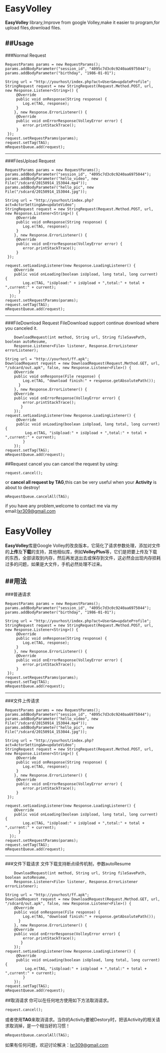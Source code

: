 # EasyVolley

**EasyVolley** library,Improve from google Volley,make it easier to program,for upload files,download files.

##Usage
-------------------
###Normal Request
```
RequestParams params = new RequestParams();
params.addBodyParameter("session_id", "4095c7d3c0c9240aa6975044");
params.addBodyParameter("birthday", "1986-01-01");

String url = "http://yourhost/index.php?act=User&m=updateProfile";
StringRequest request = new StringRequest(Request.Method.POST, url, new Response.Listener<String>() {
     @Override
     public void onResponse(String response) {
        Log.e(TAG, response);
     }
    }, new Response.ErrorListener() {
     @Override
     public void onErrorResponse(VolleyError error) {
        error.printStackTrace();
     }
 });
request.setRequestParams(params);
request.setTag(TAG);
mRequestQueue.add(request);
```
-------------------
###FilesUpload Request
```
RequestParams params = new RequestParams();
params.addBodyParameter("session_id", "4095c7d3c0c9240aa6975044");
params.addBodyParameter("hello_video", new File("/sdcard/20150914_153044.mp4"));
params.addBodyParameter("hello_pic", new File("/sdcard/20150914_153044.jpg"));

String url = "http://yourhost/index.php?act=ActorSetting&m=updateVideo";
StringRequest request = new StringRequest(Request.Method.POST, url, new Response.Listener<String>() {
     @Override
     public void onResponse(String response) {
        Log.e(TAG, response);
     }
    }, new Response.ErrorListener() {
     @Override
     public void onErrorResponse(VolleyError error) {
        error.printStackTrace();
     }
 });

request.setLoadingListener(new Response.LoadingListener() {
    @Override
    public void onLoading(boolean isUpload, long total, long current) {
	    Log.e(TAG, "isUpload:" + isUpload + ",total:" + total + ",current:" + current);
      }
  });
request.setRequestParams(params);
request.setTag(TAG);
mRequestQueue.add(request);
```
-------------------
###FileDownload Request
FileDownload support continue download where you canceled it.
```
    DownloadRequest(int method, String url, String fileSavePath, boolean autoResume,
    Response.Listener<File> listener, Response.ErrorListener errorListener);

```

```
String url = "http://yourhost/ff.apk";
DownloadRequest request = new DownloadRequest(Request.Method.GET, url, "/sdcard/out.apk", false, new Response.Listener<File>() {
    @Override
    public void onResponse(File response) {
        Log.e(TAG, "download finish:" + response.getAbsolutePath());
      }
    }, new Response.ErrorListener() {
    @Override
    public void onErrorResponse(VolleyError error) {
        error.printStackTrace();
       }
    });
request.setLoadingListener(new Response.LoadingListener() {
     @Override
     public void onLoading(boolean isUpload, long total, long current) {
         Log.e(TAG, "isUpload:" + isUpload + ",total:" + total + ",current:" + current);
        }
    });
request.setTag(TAG);
mRequestQueue.add(request);
```

##Request cancel
you can cancel the request by using:
```
request.cancel();
```
or **cancel all request by TAG**,this can be very useful when your **Activity** is about to destroy!
```
mRequestQueue.cancelAll(TAG);
```
if you have any problem,welcome to contact me via my email:lxr309@gmail.com


# EasyVolley

**EasyVolley**库是Google Volley的改良版本，它简化了请求参数处理，添加对文件的**上传**及**下载**的支持，其他相似库，例如**VolleyPlus**等，它们是把要上传及下载的东西，全部读取到内存，然后再发送出去或保存到文件，这必然会出现内存损耗过多的问题，如果是大文件，手机必然处理不过来。

##用法
-------------------
###普通请求
```
RequestParams params = new RequestParams();
params.addBodyParameter("session_id", "4095c7d3c0c9240aa6975044");
params.addBodyParameter("birthday", "1986-01-01");

String url = "http://yourhost/index.php?act=User&m=updateProfile";
StringRequest request = new StringRequest(Request.Method.POST, url, new Response.Listener<String>() {
     @Override
     public void onResponse(String response) {
        Log.e(TAG, response);
     }
    }, new Response.ErrorListener() {
     @Override
     public void onErrorResponse(VolleyError error) {
        error.printStackTrace();
     }
 });
request.setRequestParams(params);
request.setTag(TAG);
mRequestQueue.add(request);
```
-------------------
###文件上传请求
```
RequestParams params = new RequestParams();
params.addBodyParameter("session_id", "4095c7d3c0c9240aa6975044");
params.addBodyParameter("hello_video", new File("/sdcard/20150914_153044.mp4"));
params.addBodyParameter("hello_pic", new File("/sdcard/20150914_153044.jpg"));

String url = "http://yourhost/index.php?act=ActorSetting&m=updateVideo";
StringRequest request = new StringRequest(Request.Method.POST, url, new Response.Listener<String>() {
     @Override
     public void onResponse(String response) {
        Log.e(TAG, response);
     }
    }, new Response.ErrorListener() {
     @Override
     public void onErrorResponse(VolleyError error) {
        error.printStackTrace();
     }
 });

request.setLoadingListener(new Response.LoadingListener() {
    @Override
    public void onLoading(boolean isUpload, long total, long current) {
	    Log.e(TAG, "isUpload:" + isUpload + ",total:" + total + ",current:" + current);
      }
  });
request.setRequestParams(params);
request.setTag(TAG);
mRequestQueue.add(request);
```
-------------------
###文件下载请求
文件下载支持断点续传机制，参数autoResume
```
    DownloadRequest(int method, String url, String fileSavePath, boolean autoResume,
    Response.Listener<File> listener, Response.ErrorListener errorListener);

```

```
String url = "http://yourhost/ff.apk";
DownloadRequest request = new DownloadRequest(Request.Method.GET, url, "/sdcard/out.apk", false, new Response.Listener<File>() {
    @Override
    public void onResponse(File response) {
        Log.e(TAG, "download finish:" + response.getAbsolutePath());
      }
    }, new Response.ErrorListener() {
    @Override
    public void onErrorResponse(VolleyError error) {
        error.printStackTrace();
       }
    });
request.setLoadingListener(new Response.LoadingListener() {
     @Override
     public void onLoading(boolean isUpload, long total, long current) {
         Log.e(TAG, "isUpload:" + isUpload + ",total:" + total + ",current:" + current);
        }
    });
request.setTag(TAG);
mRequestQueue.add(request);
```

##取消请求
你可以在任何地方使用如下方法取消请求。
```
request.cancel();
```
或者使用**TAG**来取消请求。当你的Activity要被Destory时，把该Activity的相关请求取消掉，是一个相当好的习惯！
```
mRequestQueue.cancelAll(TAG);
```
如果有任何问题，欢迎讨论解决：lxr309@gmail.com

